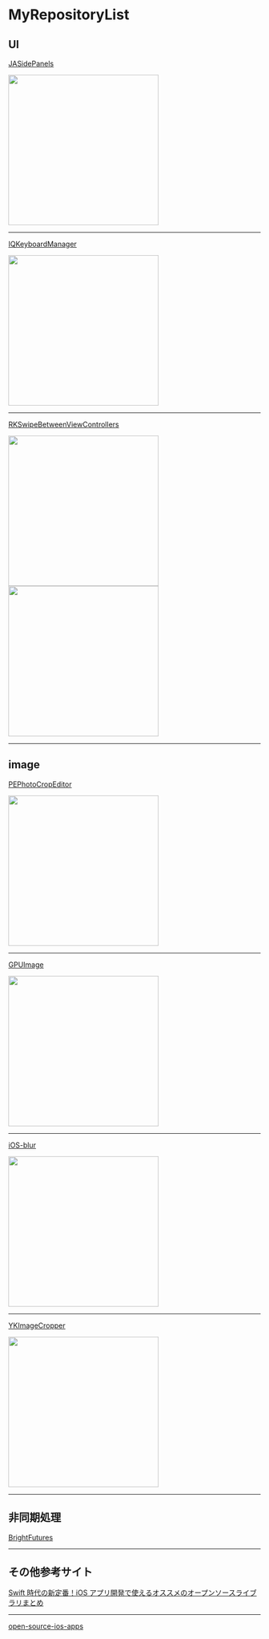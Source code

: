 # MyRepositoryList

## UI

[JASidePanels](https://github.com/gotosleep/JASidePanels)

<img src="https://s3.amazonaws.com/cocoacontrols_production/uploads/control_image/image/204/original.jpg" width="300">

---

[IQKeyboardManager](https://github.com/hackiftekhar/IQKeyboardManager)

<img src="https://github.com/hackiftekhar/IQKeyboardManager/raw/master/KeyboardTextFieldDemo/Screenshot/IQKeyboardManager.gif" width="300">

---

[RKSwipeBetweenViewControllers](https://github.com/cwRichardKim/RKSwipeBetweenViewControllers)

<img src="https://camo.githubusercontent.com/90e2e5abbe8155744d579951b93a1260edef855e/687474703a2f2f692e696d6775722e636f6d2f7a6c66574461312e676966" width="300">
<img src="https://camo.githubusercontent.com/e2ab68caa37ed4e284c24ce573406e317cfe5d63/687474703a2f2f692e696d6775722e636f6d2f646c343232454c2e676966" width="300">

---

## image

[PEPhotoCropEditor](https://github.com/kishikawakatsumi/PEPhotoCropEditor)

<img src="https://camo.githubusercontent.com/80465ba7023b5f37fcfc59861f7356b9e14e0b22/68747470733a2f2f7261772e6769746875622e636f6d2f6b697368696b6177616b617473756d692f504550686f746f43726f70456469746f722f6d61737465722f53637265656e73686f74732f737330312e706e67" width="300">

---

[GPUImage](https://github.com/BradLarson/GPUImage)

<img src="https://camo.githubusercontent.com/68ce8767f20b6a40f2a695c56396d30234363431/687474703a2f2f73756e7365746c616b65736f6674776172652e636f6d2f73697465732f64656661756c742f66696c65732f475055496d6167654c6f676f2e706e67" width="300">

---

[iOS-blur](https://github.com/JagCesar/iOS-blur)

<img src="https://camo.githubusercontent.com/1a3847644269c1e9706c31c6ea9525bd5fc385b4/68747470733a2f2f7261772e6769746875622e636f6d2f4a616743657361722f694f532d626c75722f6d61737465722f73637265656e73686f742e706e67" width="300">

---

[YKImageCropper](https://github.com/yuyak/YKImageCropper)

<img src="https://camo.githubusercontent.com/3bb6276fb609fc46d0e65170312604251a70201e/68747470733a2f2f7261772e6769746875622e636f6d2f797579616b2f594b496d61676543726f707065722f6d61737465722f4578616d706c652f73637265656e73686f742e706e67" width="300">

---

## 非同期処理

[BrightFutures](https://github.com/Thomvis/BrightFutures)

---

## その他参考サイト
[Swift 時代の新定番！iOS アプリ開発で使えるオススメのオープンソースライブラリまとめ](http://dev.classmethod.jp/smartphone/iphone/swift-oss/)

---

[open-source-ios-apps](https://github.com/dkhamsing/open-source-ios-apps)
